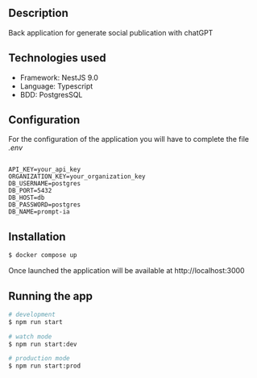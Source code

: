 ## Description

Back application for generate social publication with chatGPT

## Technologies used

* Framework: NestJS 9.0
* Language: Typescript
* BDD: PostgresSQL

## Configuration

For the configuration of the application you will have to complete the file *.env*

````dotenv

API_KEY=your_api_key
ORGANIZATION_KEY=your_organization_key
DB_USERNAME=postgres
DB_PORT=5432
DB_HOST=db
DB_PASSWORD=postgres
DB_NAME=prompt-ia

````

## Installation

```bash
$ docker compose up
```

Once launched the application will be available at http://localhost:3000

## Running the app

```bash
# development
$ npm run start

# watch mode
$ npm run start:dev

# production mode
$ npm run start:prod
```


